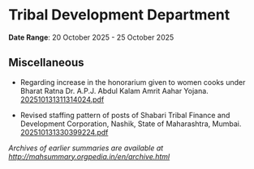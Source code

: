 # Tribal Development Department

**Date Range**: 20 October 2025 - 25 October 2025


## Miscellaneous
- Regarding increase in the honorarium given to women cooks under Bharat Ratna Dr. A.P.J. Abdul Kalam Amrit Aahar Yojana.\
  [202510131311314024.pdf](https://gr.maharashtra.gov.in/Site/Upload/Government%20Resolutions/English/202510131311314024.....pdf)

- Revised staffing pattern of posts of Shabari Tribal Finance and Development Corporation, Nashik, State of Maharashtra, Mumbai.\
  [202510131330399224.pdf](https://gr.maharashtra.gov.in/Site/Upload/Government%20Resolutions/English/202510131330399224.pdf)


*Archives of earlier summaries are available at http://mahsummary.orgpedia.in/en/archive.html*
